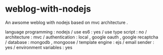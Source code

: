 # weblog-with-nodejs
An awsome weblog with nodejs based on mvc architecture .

language programming : nodejs /
use es6 : yes /
use type script : no / 
architecture : mvc /
authentication : local , google oauth , google recaptcha /
database : mongodb , mongoose /
template engine : ejs /
email sender : yes /
environment variables : yes

